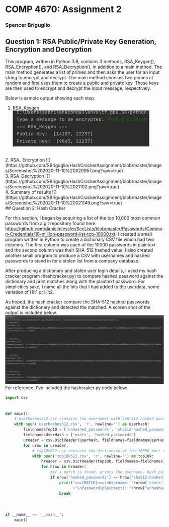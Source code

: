 # COMP 4670: Assignment 2

### Spencer Briguglio

## Question 1: RSA Public/Private Key Generation, Encryption and Decryption

This program, written in Python 3.8, contains 3 methods, RSA_Keygen(), RSA_Encryption(), and RSA_Decryption(), in addition to a main method. The main method generates a list of primes and then asks the user for an input string to encrypt and decrypt. The main method chooses two primes at random and first uses them to create a public and private key. These keys are then used to encrypt and decrypt the input message, respectively.

Below is sample output showing each step.

1. RSA_Keygen
![](https://github.com/SBriguglio/HashCrackerAssignment/blob/master/images/Screenshot%202020-11-10%20020857.png?raw=true)
<br/>
2. RSA_ Encryption
![](https://github.com/SBriguglio/HashCrackerAssignment/blob/master/images/Screenshot%202020-11-10%20020957.png?raw=true)
<br/>
3. RSA_Decryption
![](https://github.com/SBriguglio/HashCrackerAssignment/blob/master/images/Screenshot%202020-11-10%2021102.png?raw=true)
<br/>
4. Summary of results
![](https://github.com/SBriguglio/HashCrackerAssignment/blob/master/images/Screenshot%202020-11-10%20021149.png?raw=true)
<br/>
## Question 2: Hash Cracker

For this section, I began by acquiring a list of the top 10,000 most common passwords from a git repository found here: https://github.com/danielmiessler/SecLists/blob/master/Passwords/Common-Credentials/10-million-password-list-top-10000.txt. I created a small program written in Python to create a dictionary CSV file which had two columns. The first column was each of the 10000 passwords in plaintext and the second column was their SHA-512 hashed value. I also created another small program to produce a CSV with usernames and hashed passwords to stand in for a stolen list from a company database.

After producing a dictionary and stolen user login details, I used my hash cracker program (hashcracker.py) to compare hashed password against the dictionary and print matches along with the plaintext password. For simplicities sake, I name all the hits that I had added to the userdata, some variation of Hit1 or Hit2. 

As hoped, the hash cracker compare the SHA-512 hashed passwords against the dictionary and detected the matched. A screen shot of the output is included below.
<br/>
![](https://github.com/SBriguglio/HashCrackerAssignment/blob/master/images/Screenshot%202020-11-10%20170307.png?raw=true)
<br/>
For reference, I've included the hashcraker.py code below:

```python
import csv


def main():
    # userhashes512.csv contains the usernames with SHA-512 hashed passwords
    with open('userhashes512.csv', 'r', newline='') as userhash:
        fieldnamesTop10 = ['unhashed_passwords', 'sha512-hashed_passwords']
        fieldnamesUserHash = ['users', 'hashed_passwords']
        ureader = csv.DictReader(userhash, fieldnames=fieldnamesUserHash)
        for urow in ureader:
            # top10k512.csv contains the dictionary of the 10000 most commonly used passwords all hashed via SHA-512
            with open('top10k512.csv', 'r', newline='') as top10k:
                hreader = csv.DictReader(top10k, fieldnames=fieldnamesTop10)
                for hrow in hreader:
                    #if a match is found, prints the username, hash password and plaintext password
                    if urow['hashed_passwords'] == hrow['sha512-hashed_passwords']:
                        print("===[MATCH]===\nUsername: "+urow['users']+"\nPassword(hashed): "+urow['hashed_passwords']
                              +"\nPassword(plaintext): "+hrow["unhashed_passwords"]+"\n\n")
                        break



if __name__ == '__main__':
    main()
```

